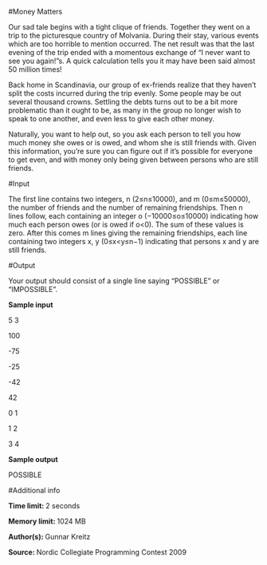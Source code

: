 #Money Matters

Our sad tale begins with a tight clique of friends. Together they went on a trip to the picturesque country of Molvania. During their stay, various events which are too horrible to mention occurred. The net result was that the last evening of the trip ended with a momentous exchange of “I never want to see you again!”s. A quick calculation tells you it may have been said almost 50 million times!

Back home in Scandinavia, our group of ex-friends realize that they haven’t split the costs incurred during the trip evenly. Some people may be out several thousand crowns. Settling the debts turns out to be a bit more problematic than it ought to be, as many in the group no longer wish to speak to one another, and even less to give each other money.

Naturally, you want to help out, so you ask each person to tell you how much money she owes or is owed, and whom she is still friends with. Given this information, you’re sure you can figure out if it’s possible for everyone to get even, and with money only being given between persons who are still friends.

#Input

The first line contains two integers, n (2≤n≤10000), and m (0≤m≤50000), the number of friends and the number of remaining friendships. Then n lines follow, each containing an integer o (−10000≤o≤10000) indicating how much each person owes (or is owed if o<0). The sum of these values is zero. After this comes m lines giving the remaining friendships, each line containing two integers x, y (0≤x<y≤n−1) indicating that persons x and y are still friends.

#Output

Your output should consist of a single line saying “POSSIBLE” or “IMPOSSIBLE”.

<b>Sample input</b>

5 3

100

-75

-25

-42

42

0 1

1 2

3 4

<b>Sample output</b>

POSSIBLE

#Additional info

<b>Time limit: </b> 2 seconds

<b>Memory limit: </b> 1024 MB

<b>Author(s): </b> Gunnar Kreitz

<b>Source: </b> Nordic Collegiate Programming Contest 2009
